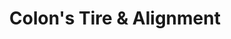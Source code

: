 ---
title: "Colon's Tire & Alignment"
url: /manchester/colons-tire-and-alignment/
shop: car repair
---